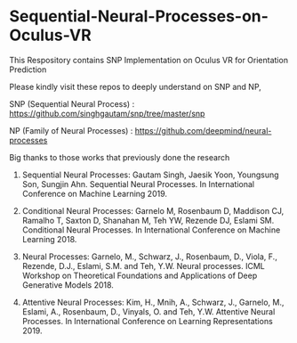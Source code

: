 # Sequential-Neural-Processes-on-Oculus-VR
This Respository contains SNP Implementation on Oculus VR for Orientation Prediction

Please kindly visit these repos to deeply understand on SNP and NP,

SNP (Sequential Neural Process) : https://github.com/singhgautam/snp/tree/master/snp

NP (Family of Neural Processes) : https://github.com/deepmind/neural-processes

Big thanks to those works that previously done the research

1. Sequential Neural Processes: Gautam Singh, Jaesik Yoon, Youngsung Son, Sungjin Ahn. Sequential Neural Processes. In International Conference on Machine Learning 2019.

2. Conditional Neural Processes: Garnelo M, Rosenbaum D, Maddison CJ, Ramalho T, Saxton D, Shanahan M, Teh YW, Rezende DJ, Eslami SM. Conditional Neural Processes. In International Conference on Machine Learning 2018.

3. Neural Processes: Garnelo, M., Schwarz, J., Rosenbaum, D., Viola, F., Rezende, D.J., Eslami, S.M. and Teh, Y.W. Neural processes. ICML Workshop on Theoretical Foundations and Applications of Deep Generative Models 2018.

4. Attentive Neural Processes: Kim, H., Mnih, A., Schwarz, J., Garnelo, M., Eslami, A., Rosenbaum, D., Vinyals, O. and Teh, Y.W. Attentive Neural Processes. In International Conference on Learning Representations 2019.

